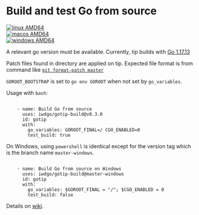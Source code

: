 # Build and test Go from source

[![linux AMD64](https://github.com/iwdgo/gotip-build/actions/workflows/linux_test.yml/badge.svg)](https://github.com/iwdgo/gotip-build/actions/workflows/linux_test.yml)  
[![macos AMD64](https://github.com/iwdgo/gotip-build/actions/workflows/macos_test.yml/badge.svg)](https://github.com/iwdgo/gotip-build/actions/workflows/macos_test.yml)  
[![windows AMD64](https://github.com/iwdgo/gotip-build/actions/workflows/windows_test.yml/badge.svg)](https://github.com/iwdgo/gotip-build/actions/workflows/windows_test.yml?branch=master-windows)  

A relevant go version must be available.
Currently, tip builds with [Go 1.17.13](https://github.com/golang/go/issues/44505)

Patch files found in directory are applied on tip.
Expected file format is from command like [`git format-patch master`](https://git-scm.com/docs/git-format-patch)

`GOROOT_BOOTSTRAP` is set to `go env GOROOT` when not set by `go_variables`.

Usage with `bash`:

```

    - name: Build Go from source
      uses: iwdgo/gotip-build@v0.3.0
      id: gotip
      with:
        go_variables: GOROOT_FINAL=/ CGO_ENABLED=0
        test_build: true

```

On Windows, using `powershell` is identical except for the version tag which is the branch name `master-windows`.

```

    - name: Build Go from source on Windows
      uses: iwdgo/gotip-build@master-windows
      id: gotip
      with:
        go_variables: $GOROOT_FINAL = "/"; $CGO_ENABLED = 0
        test_build: false

```

Details on [wiki](https://github.com/iwdgo/gotip-build/wiki).
